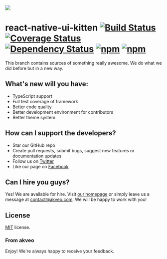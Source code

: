 <img src="https://cdn.rawgit.com/akveo/react-native-ui-kitten/085afb52/docs/assets/banner.png"/>

# react-native-ui-kitten [![Build Status][badge-travis]][link-travis] [![Coverage Status][badge-coveralls]][link-coveralls] [![Dependency Status][badge-david]][link-david] [![npm][badge-downloads]][link-downloads] [![npm][badge-license]]()

This branch contains sources of something really awesome.
We do what we did before but in a new way.

## What's new will you have:
- TypeScript support
- Full test coverage of framework
- Better code quality
- Better development environment for contributors
- Better theme system

## How can I support the developers?
- Star our GitHub repo
- Create pull requests, submit bugs, suggest new features or documentation updates
- Follow us on [Twitter](https://twitter.com/akveo_inc)
- Like our page on [Facebook](https://www.facebook.com/akveo/)

## Can I hire you guys?
Yes! We are available for hire. Visit [our homepage](http://akveo.com/) or simply leave us a message at contact@akveo.com. We will be happy to work with you!

License
-------------
<a href=/LICENSE.txt target="_blank">MIT</a> license.

### From akveo

Enjoy!
We're always happy to receive your feedback.

[badge-travis]: https://travis-ci.com/akveo/react-native-ui-kitten.svg?branch=next
[badge-coveralls]: https://coveralls.io/repos/github/akveo/react-native-ui-kitten/badge.svg?branch=next
[badge-david]: https://david-dm.org/akveo/react-native-ui-kitten/status.svg
[badge-downloads]: https://img.shields.io/npm/dt/react-native-ui-kitten.svg
[badge-license]: https://img.shields.io/npm/l/react-native-ui-kitten.svg

[link-travis]: https://travis-ci.com/akveo/react-native-ui-kitten
[link-coveralls]: https://coveralls.io/github/akveo/react-native-ui-kitten?branch=next
[link-david]: https://david-dm.org/akveo/react-native-ui-kitten
[link-downloads]: https://www.npmjs.com/package/react-native-ui-kitten
